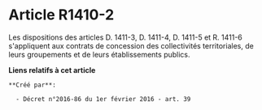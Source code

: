 # Article R1410-2

Les dispositions des articles D. 1411-3, D. 1411-4, D. 1411-5 et R. 1411-6 s'appliquent aux contrats de concession des
collectivités territoriales, de leurs groupements et de leurs établissements publics.

**Liens relatifs à cet article**

	**Créé par**:

	  - Décret n°2016-86 du 1er février 2016 - art. 39
